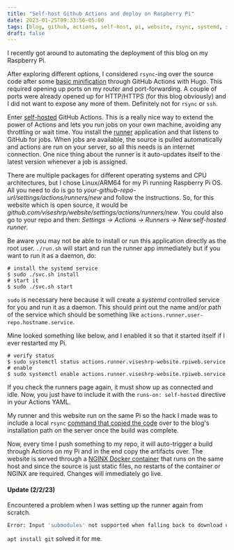 ```yaml
---
title: "Self-host Github Actions and deploy on Raspberry Pi"
date: 2023-01-25T09:33:56-05:00
tags: [blog, github, actions, self-host, pi, website, rsync, systemd, systemctl]
draft: false
---
```


I recently got around to automating the deployment of this blog on my Raspberry Pi.

After exploring different options, I considered `rsync`-ing over the source code
after some [basic minification](https://github.com/viseshrp/website/blob/main/.github/workflows/publish.yml#L9)
through GitHub Actions with Hugo. This required opening
 up ports on my router and port-forwarding. A couple of ports were already opened up for
HTTP/HTTPS (for this blog obviously) and I did not want to expose any more of them. Definitely not for
`rsync` or `ssh`.

Enter [self-hosted](https://docs.github.com/en/actions/hosting-your-own-runners/about-self-hosted-runners) GitHub Actions.
This is a really nice way to extend the power of Actions and lets you run jobs on your own
machine, avoiding any throttling or wait time. You install the [runner](https://github.com/actions/runner) application
and that listens to GitHub for jobs. When jobs are available, the source is pulled automatically
and actions are run on your server, so all this needs is an internet connection. One nice
thing about the runner is it auto-updates itself to the latest version whenever a job is assigned.

There are multiple packages for different operating systems and CPU architectures, but I chose Linux/ARM64 for
my Pi running Raspberry Pi OS. All you need to do is go to *your-github-repo-url/settings/actions/runners/new*
and follow the instructions. So, for this website which is open source, it would be *github.com/viseshrp/website/settings/actions/runners/new*.
You could also go to your repo and then: *Settings -> Actions -> Runners -> New self-hosted runner*.

Be aware you may not be able to install or run this application directly as the root user.
`./run.sh` will start and run the runner app immediately but if you want to run it as a daemon,
do:

```shell
# install the systemd service
$ sudo ./svc.sh install
# start it
$ sudo ./svc.sh start
```

`sudo` is necessary here because it will create a *systemd* controlled service
for you and run it as a daemon. This should print out the name and/or path of the
service which should be something like `actions.runner.user-repo.hostname.service`.

Mine looked something like below, and I enabled it so that it started itself if
I ever restarted my Pi.

```shell
# verify status
$ sudo systemctl status actions.runner.viseshrp-website.rpiweb.service
# enable
$ sudo systemctl enable actions.runner.viseshrp-website.rpiweb.service
```

If you check the runners page again, it must show up as connected and idle.
Now, you just have to include it with the `runs-on: self-hosted` directive in your Actions YAML.

My runner and this website run on the same Pi so the hack I made was to include a local `rsync` [command that copied the code](https://github.com/viseshrp/website/blob/ce3423523812e007b1f02a5c3e435aa4c251004d/.github/workflows/publish.yml#L30) over
to the blog's installation path on the server once the build was complete.

Now, every time I push something to my repo, it will auto-trigger a build through Actions on my Pi
and in the end copy the artifacts over. The website is served through a [NGINX Docker container](https://github.com/viseshrp/website/tree/main/nginx) that
runs on the same host and since the source is just static files, no restarts of the container or NGINX are required.
Changes will immediately go live.

#### Update (2/2/23)

Encountered a problem when I was setting up the runner again from scratch.

```bash
Error: Input 'submodules' not supported when falling back to download using the GitHub REST API
```

`apt install git` solved it for me.

